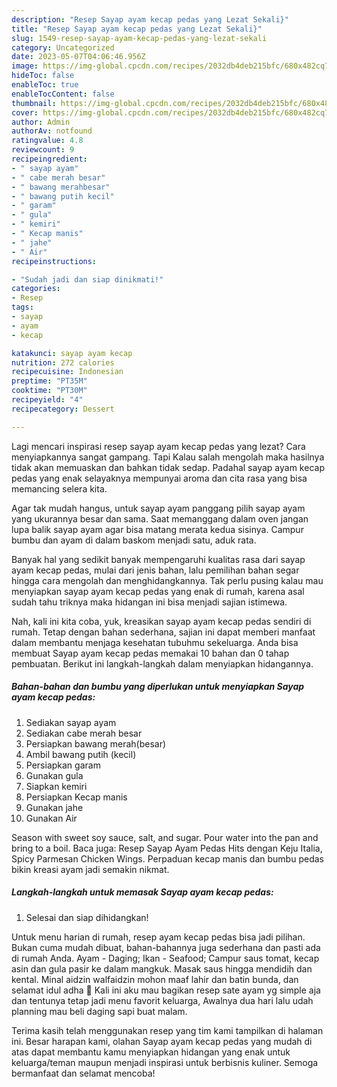 ```yaml
---
description: "Resep Sayap ayam kecap pedas yang Lezat Sekali}"
title: "Resep Sayap ayam kecap pedas yang Lezat Sekali}"
slug: 1549-resep-sayap-ayam-kecap-pedas-yang-lezat-sekali
category: Uncategorized
date: 2023-05-07T04:06:46.956Z
image: https://img-global.cpcdn.com/recipes/2032db4deb215bfc/680x482cq70/sayap-ayam-kecap-pedas-foto-resep-utama.jpg
hideToc: false
enableToc: true
enableTocContent: false
thumbnail: https://img-global.cpcdn.com/recipes/2032db4deb215bfc/680x482cq70/sayap-ayam-kecap-pedas-foto-resep-utama.jpg
cover: https://img-global.cpcdn.com/recipes/2032db4deb215bfc/680x482cq70/sayap-ayam-kecap-pedas-foto-resep-utama.jpg
author: Admin
authorAv: notfound
ratingvalue: 4.8
reviewcount: 9
recipeingredient:
- " sayap ayam"
- " cabe merah besar"
- " bawang merahbesar"
- " bawang putih kecil"
- " garam"
- " gula"
- " kemiri"
- " Kecap manis"
- " jahe"
- " Air"
recipeinstructions:

- "Sudah jadi dan siap dinikmati!"
categories:
- Resep
tags:
- sayap
- ayam
- kecap

katakunci: sayap ayam kecap 
nutrition: 272 calories
recipecuisine: Indonesian
preptime: "PT35M"
cooktime: "PT30M"
recipeyield: "4"
recipecategory: Dessert

---
```



Lagi mencari inspirasi resep sayap ayam kecap pedas yang lezat? Cara menyiapkannya sangat gampang. Tapi Kalau salah mengolah maka hasilnya tidak akan memuaskan dan bahkan tidak sedap. Padahal sayap ayam kecap pedas yang enak selayaknya mempunyai aroma dan cita rasa yang bisa memancing selera kita.


Agar tak mudah hangus, untuk sayap ayam panggang pilih sayap ayam yang ukurannya besar dan sama. Saat memanggang dalam oven jangan lupa balik sayap ayam agar bisa matang merata kedua sisinya. Campur bumbu dan ayam di dalam baskom menjadi satu, aduk rata.

Banyak hal yang sedikit banyak mempengaruhi kualitas rasa dari sayap ayam kecap pedas, mulai dari jenis bahan, lalu pemilihan bahan segar hingga cara mengolah dan menghidangkannya. Tak perlu pusing kalau mau menyiapkan sayap ayam kecap pedas yang enak di rumah, karena asal sudah tahu triknya maka hidangan ini bisa menjadi sajian istimewa.


Nah, kali ini kita coba, yuk, kreasikan sayap ayam kecap pedas sendiri di rumah. Tetap dengan bahan sederhana, sajian ini dapat memberi manfaat dalam membantu menjaga kesehatan tubuhmu sekeluarga. Anda bisa membuat Sayap ayam kecap pedas memakai 10 bahan dan 0 tahap pembuatan. Berikut ini langkah-langkah dalam menyiapkan hidangannya.

<!--inarticleads1-->

##### Bahan-bahan dan bumbu yang diperlukan untuk menyiapkan Sayap ayam kecap pedas:

1. Sediakan  sayap ayam
1. Sediakan  cabe merah besar
1. Persiapkan  bawang merah(besar)
1. Ambil  bawang putih (kecil)
1. Persiapkan  garam
1. Gunakan  gula
1. Siapkan  kemiri
1. Persiapkan  Kecap manis
1. Gunakan  jahe
1. Gunakan  Air


Season with sweet soy sauce, salt, and sugar. Pour water into the pan and bring to a boil. Baca juga: Resep Sayap Ayam Pedas Hits dengan Keju Italia, Spicy Parmesan Chicken Wings. Perpaduan kecap manis dan bumbu pedas bikin kreasi ayam jadi semakin nikmat. 

<!--inarticleads2-->

##### Langkah-langkah untuk memasak Sayap ayam kecap pedas:


1. Selesai dan siap dihidangkan!

Untuk menu harian di rumah, resep ayam kecap pedas bisa jadi pilihan. Bukan cuma mudah dibuat, bahan-bahannya juga sederhana dan pasti ada di rumah Anda. Ayam - Daging; Ikan - Seafood; Campur saus tomat, kecap asin dan gula pasir ke dalam mangkuk. Masak saus hingga mendidih dan kental. Minal aidzin walfaidzin mohon maaf lahir dan batin bunda, dan selamat idul adha 🙏 Kali ini aku mau bagikan resep sate ayam yg simple aja dan tentunya tetap jadi menu favorit keluarga, Awalnya dua hari lalu udah planning mau beli daging sapi buat malam. 

Terima kasih telah menggunakan resep yang tim kami tampilkan di halaman ini. Besar harapan kami, olahan Sayap ayam kecap pedas yang mudah di atas dapat membantu kamu menyiapkan hidangan yang enak untuk keluarga/teman maupun menjadi inspirasi untuk berbisnis kuliner. Semoga bermanfaat dan selamat mencoba!
